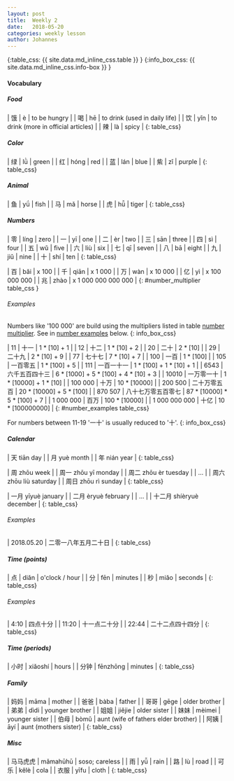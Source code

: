 ```yaml
---
layout: post
title:  Weekly 2
date:   2018-05-20
categories: weekly lesson
author: Johannes
---
```


{:table_css: {{ site.data.md_inline_css.table }} }
{:info_box_css: {{ site.data.md_inline_css.info-box }} }

#### Vocabulary
##### Food

| 饿 | è   | to be hungry                         |
| 喝 | hē  | to drink (used in daily life)        |
| 饮 | yǐn | to drink (more in official articles) |
| 辣 | là  | spicy                                |
{: table_css}

##### Color

| 绿 | lǜ   | green  |
| 红 | hóng | red    |
| 蓝 | lán  | blue   |
| 紫 | zǐ   | purple |
{: table_css}

##### Animal

| 鱼 | yǘ | fish  |
| 马 | mǎ | horse |
| 虎 | hǚ | tiger |
{: table_css}

##### Numbers

| 零 | líng | zero  |
| 一 | yī   | one   |
| 二 | èr   | two   |
| 三 | sān  | three |
| 四 | sì   | four  |
| 五 | wǔ   | five  |
| 六 | liù  | six   |
| 七 | qī   | seven |
| 八 | bā   | eight |
| 九 | jiǔ  | nine  |
| 十 | shí  | ten   |
{: table_css}

| 百 | bǎi  | x 100               |
| 千 | qiān | x 1 000             |
| 万 | wàn  | x 10 000            |
| 亿 | yì   | x 100 000 000       |
| 兆 | zhào | x 1 000 000 000 000 |
{: #number_multiplier table_css }

###### Examples

Numbers like '100 000' are build using the multipliers listed in table [number multiplier](#number_multiplier).
See in [number examples](#number_examples) below.
{: info_box_css}

| 11            | 十一               | 1 * [10] + 1                          |
| 12            | 十二               | 1 * [10] + 2                          |
| 20            | 二十               | 2 * [10]                              |
| 29            | 二十九             | 2 * [10] + 9                          |
| 77            | 七十七             | 7 * [10] + 7                          |
| 100           | 一百               | 1 * [100]                             |
| 105           | 一百零五           | 1 * [100] + 5                         |
| 111           | 一百一十一         | 1 * [100] + 1 * [10] + 1              |
| 6543          | 六千五百四十三     | 6 * [1000] + 5 * [100] + 4 * [10] + 3 |
| 10010         | 一万零一十         | 1 * [10000] + 1 * [10]                |
| 100 000       | 十万               | 10 * [10000]                          |
| 200 500       | 二十万零五百       | 20 * [10000] + 5 * [100]              |
| 870 507       | 八十七万零五百零七 | 87 * [10000] * 5 * [100] + 7          |
| 1 000 000     | 百万               | 100 * [10000]                         |
| 1 000 000 000 | 十亿               | 10 * [100000000]                      |
{: #number_examples table_css}

For numbers between 11-19 '一十' is usually reduced to '十'.
{: info_box_css}

##### Calendar

| 天       tiān        day       |
| 月       yuè         month     |
| 年       nián        year      |
{: table_css}

| 周       zhōu        week      |
| 周一     zhōu yī     monday    |
| 周二     zhōu èr     tuesday   |
| ... |
| 周六     zhōu liù    saturday  |
| 周日     zhōu rì     sunday    |
{: table_css}

| 一月     yīyuè       january   |
| 二月     èryuè       february  |
| ... |
| 十二月   shíèryuè    december  |
{: table_css}

###### Examples

| 2018.05.20 | 二零一八年五月二十日 |
{: table_css}

##### Time (points)

| 点 | diǎn | o'clock / hour |
| 分 | fēn  | minutes        |
| 秒 | miǎo | seconds        |
{: table_css}

###### Examples

| 4:10  | 四点十分         |
| 11:20 | 十一点二十分     |
| 22:44 | 二十二点四十四分 |
{: table_css}

##### Time (periods)

| 小时 | xiǎoshí  | hours   |
| 分钟 | fēnzhōng | minutes |
{: table_css}

##### Family

| 妈妈 | māma   | mother                               |
| 爸爸 | bàba   | father                               |
| 哥哥 | gēge   | older brother                        |
| 弟弟 | dìdi   | younger brother                      |
| 姐姐 | jiějie | older sister                         |
| 妹妹 | mèimei | younger sister                       |
| 伯母 | bòmǔ   | aunt (wife of fathers elder brother) |
| 阿姨 | āyí    | aunt (mothers sister)                |
{: table_css}

##### Misc

| 马马虎虎 | mǎmahūhū | soso; careless |
| 雨       | yǚ       | rain           |
| 路       | lù       | road           |
| 可乐     | kělè     | cola           |
| 衣服     | yīfu     | cloth          |
{: table_css}
